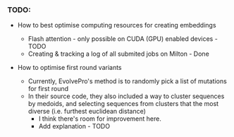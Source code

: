 ### TODO:

- How to best optimise computing resources for creating embeddings
    - Flash attention - only possible on CUDA (GPU) enabled devices - TODO
    - Creating & tracking a log of all submited jobs on Milton - Done

- How to optimise first round variants 
    - Currently, EvolvePro's method is to randomly pick a list of mutations for first round
    - In their source code, they also included a way to cluster sequences by medoids, and selecting sequences from clusters that the most diverse (i.e. furthest euclidean distance) 
        - I think there's room for improvement here. 
        - Add explanation - TODO
